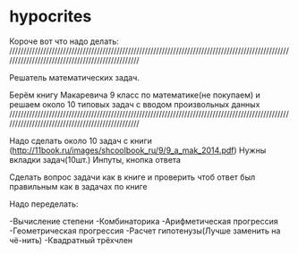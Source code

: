 # hypocrites
Короче вот что надо делать:
/////////////////////////////////////////////////////////////////////////////////////////////////////////////////////////////////////////////////

Решатель математических задач. 

Берём книгу Макаревича 9 класс по математике(не покупаем) и решаем около 10 типовых задач с вводом произвольных данных
/////////////////////////////////////////////////////////////////////////////////////////////////////////////////////////////////////////////////

Надо сделать около 10 задач с книги (http://11book.ru/images/shcoolbook_ru/9/9_a_mak_2014.pdf) 
Нужны вкладки задач(10шт.)
Инпуты, кнопка ответа

Сделать вопрос задачи как в книге и проверить чтоб ответ был правильным как в задачах по книге

Надо переделать:

-Вычисление степени
-Комбинаторика
-Арифметическая прогрессия
-Геометрическая прогрессия
-Расчет гипотенузы(Лучше заменить на чё-нить)
-Квадратный трёхчлен
